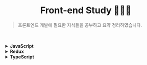 <div align="center">

# Front-end Study 👩🏻‍💻

</div>

> 프론트엔드 개발에 필요한 지식들을 공부하고 요약 정리하였습니다.

<br>
<br>

<details>
  <summary><span style="font-weight: bold">JavaScript</span></summary>

  <div align="center">

  <br>

  ![5968292](https://github.com/chaevivin/JavaScript_study/assets/83055813/fc7e2cf4-e6b9-44d0-842b-55db5564d8e7) 

  <br>

  ## 모던 JavaScript Deep Dive 공부

  </div>

  - 책 `모던 자바스크립트 Deep Dive`를 읽고 공부한 자바스크립트 내용을 정리하였습니다.
  - 매일 한 챕터씩 내용을 업데이트하였습니다. (내용이 많으면 2-3번에 나눠 업데이트)
  - 웹 개발에서 중요한 언어는 자바스크립트입니다. 자바스크립트의 문법을 제대로 공부하여 조금 더 유연하게 코딩하기 위해 공부를 진행하고 있습니다.

  <br>

  ### 1. 순서
  - [변수 (variable)](https://github.com/chaevivin/Front-end_study/blob/main/JavaScript/variable.md)
  - [표현식과 문 (expression and statement)](https://github.com/chaevivin/Front-end_study/blob/main/JavaScript/expression%26statement.md)
  - [데이터 타입 (data type)](https://github.com/chaevivin/Front-end_study/blob/main/JavaScript/datatype.md)
  - [연산자 (operator)](https://github.com/chaevivin/Front-end_study/blob/main/JavaScript/operator.md)
  - [제어문 (control flow statement)](https://github.com/chaevivin/Front-end_study/blob/main/JavaScript/control_flow_statement.md)
  - [타입 변환과 단축 평가 (type conversion and short-circuit evaluation)](https://github.com/chaevivin/Front-end_study/blob/main/JavaScript/type_conversion%26short-circuit_evaluation.md)
  - [객체 리터럴 (object literal)](https://github.com/chaevivin/Front-end_study/blob/main/JavaScript/object_literal.md)
  - [원시 값과 객체의 비교 (primitives and objects)](https://github.com/chaevivin/Front-end_study/blob/main/JavaScript/primitives%26objects.md)
  - [함수 (function)](https://github.com/chaevivin/Front-end_study/blob/main/JavaScript/function.md)
  - [스코프 (scope)](https://github.com/chaevivin/Front-end_study/blob/main/JavaScript/scope.md)
  - [전역 변수의 문제점 (problems with global variable)](https://github.com/chaevivin/Front-end_study/blob/main/JavaScript/problems_with_global_variable.md)
  - [let, const 키워드와 블록 레벨 스코프 (let, const keyword and block level scope)](https://github.com/chaevivin/Front-end_study/blob/main/JavaScript/let%26const%26block_level_scope.md)
  - [프로퍼티 어트리뷰트 (property attribute)](https://github.com/chaevivin/Front-end_study/blob/main/JavaScript/property_attribute.md)
  - [생성자 함수에 의한 객체 생성 (object creation by constructor)](https://github.com/chaevivin/Front-end_study/blob/main/JavaScript/object_creation_by_constructor.md)
  - [함수와 일급 객체 (function and first-class object)](https://github.com/chaevivin/Front-end_study/blob/main/JavaScript/function%26first-class_object.md)
  - [프로토타입 (prototype)](https://github.com/chaevivin/Front-end_study/blob/main/JavaScript/prototype.md)
  - [strict mode](https://github.com/chaevivin/Front-end_study/blob/main/JavaScript/strict_mode.md)
  - [빌트인 객체 (built-in object)](https://github.com/chaevivin/Front-end_study/blob/main/JavaScript/built-in_object.md)
  - [this](https://github.com/chaevivin/Front-end_study/blob/main/JavaScript/this.md)
  - [실행 컨텍스트 (execution context)](https://github.com/chaevivin/Front-end_study/blob/main/JavaScript/execution_context.md)
  - [클로저 (closure)](https://github.com/chaevivin/Front-end_study/blob/main/JavaScript/closure.md)
  - [클래스 (class)](https://github.com/chaevivin/Front-end_study/blob/main/JavaScript/class.md)
  - [ES6 함수의 추가 기능 (additional features of ES6 function)](https://github.com/chaevivin/Front-end_study/blob/main/JavaScript/additional_features_of_ES6_function.md)
  - [배열 (array)](https://github.com/chaevivin/Front-end_study/blob/main/JavaScript/array.md)
  - [Number](https://github.com/chaevivin/Front-end_study/blob/main/JavaScript/Number.md)
  - [Math](https://github.com/chaevivin/Front-end_study/blob/main/JavaScript/Math.md)
  - [Date](https://github.com/chaevivin/Front-end_study/blob/main/JavaScript/Date.md)
  - [RegExp](https://github.com/chaevivin/Front-end_study/blob/main/JavaScript/RegExp.md)
  - [String](https://github.com/chaevivin/Front-end_study/blob/main/JavaScript/String.md)
  - [Symbol](https://github.com/chaevivin/Front-end_study/blob/main/JavaScript/Symbol.md)
  - [이터러블 (iterable)](https://github.com/chaevivin/Front-end_study/blob/main/JavaScript/iterable.md)
  - [스프레드 문법 (spread syntax)](https://github.com/chaevivin/Front-end_study/blob/main/JavaScript/spread_syntax.md)
  - [디스트럭처링 할당 (destructuring assignment)](https://github.com/chaevivin/Front-end_study/blob/main/JavaScript/destructuring_assignment.md)
  - [Set과 Map (Set and Map)](https://github.com/chaevivin/Front-end_study/blob/main/JavaScript/Set_and_Map.md)
  - [브라우저의 렌더링 과정 (browser rendering process)](https://github.com/chaevivin/Front-end_study/blob/main/JavaScript/browser_rendering_process.md)
  - [DOM](https://github.com/chaevivin/Front-end_study/blob/main/JavaScript/DOM.md)
  - [타이머 (timer)](https://github.com/chaevivin/Front-end_study/blob/main/JavaScript/timer.md)
  - [비동기 프로그래밍 (asynchoronous programming)](https://github.com/chaevivin/Front-end_study/blob/main/JavaScript/asynchronous_programming.md)
  - [Ajax](https://github.com/chaevivin/Front-end_study/blob/main/JavaScript/ajax.md)
  - [REST API](https://github.com/chaevivin/Front-end_study/blob/main/JavaScript/REST_API.md)
  - [프로미스 (Promise)](https://github.com/chaevivin/Front-end_study/blob/main/JavaScript/promise.md) 
  - [제너레이터와 async/await (generator and async/await)](https://github.com/chaevivin/Front-end_study/blob/main/JavaScript/generator%26async_await.md)
  - [에러 처리 (error handling)](https://github.com/chaevivin/Front-end_study/blob/main/JavaScript/error_handling.md)
  - [모듈 (module)](https://github.com/chaevivin/Front-end_study/blob/main/JavaScript/module.md)

  <br>

  ### 2. 참고
  - [모던 자바스크립트 Deep Dive (이응모 지음 | 위키북스)](https://product.kyobobook.co.kr/detail/S000001766445?utm_source=google&utm_medium=cpc&utm_campaign=googleSearch&gclid=CjwKCAjwp6CkBhB_EiwAlQVyxfX0UuU4yLUCztxwLa55_yE7LYhRlSiX6oZ1DT3h5IKD1fXPMGvFQRoCfscQAvD_BwE)
  - [JavaScript MDN](https://developer.mozilla.org/ko/docs/Web/JavaScript)

  <br>
  <br>

</details>

<details>
  <summary><span style="font-weight: bold">Redux</span></summary>

  <div align="center">

  <br>

  ![32](https://github.com/chaevivin/Front-end_study/assets/83055813/380dd7be-447f-466d-ad46-4c0296c259f0)

  <br>

  ## Redux 공부

  </div>

  - Redux 공식 문서를 공부한 내용을 번역 및 정리하였습니다.
  - Redux 공식 문서 외에도 다른 자료들을 참고하여 내용을 보강하였습니다.
  - Redux는 상태를 관리할 수 있는 라이브러리로, 애플리케이션에서 상태가 언제, 어디서, 왜, 어떻게 업데이트 되었는지 쉽게 알 수 있도록 도와줍니다.
  - React에서 복잡한 상태 관리로 어려움을 겪어 공부를 진행하고 있습니다.

  <br>

  ### 1. 순서
  - [Redux 시작하기 (Start Redux)](https://github.com/chaevivin/Front-end_study/blob/main/Redux/Start_Redux.md)
  - [Redux의 개요와 개념 (Redux Overview and Concepts)](https://github.com/chaevivin/Front-end_study/blob/main/Redux/Redux_Overview_and_Concepts.md)
  - [Redux의 앱 구조 (Redux App Structure)](https://github.com/chaevivin/Front-end_study/blob/main/Redux/Redux_App_Structure.md)

  <br>

  ### 2. 참고
  - [Redux 공식문서](https://ko.redux.js.org/)

  <br>
  <br>
  
</details>

<details>
  <summary><span style="font-weight: bold">TypeScript</span></summary>

  <div align="center">

  <br>

  ![34](https://github.com/chaevivin/Front-end_study/assets/83055813/db63a9c6-8f3e-43a3-a15f-b23346cc37d8)

  <br>

  ## TypeScript 공부

  </div>

  - 책 `쉽게 시작하는 타입스크립트`와 TypeScript 공식 문서를 공부한 내용을 정리하였습니다.
  - TypeScript는 JavaScript에 타입을 더한 언어로 안정성을 더해 예상치 못한 오류를 예방하고 코드의 가독성을 높여줍니다.
  - JavaScript에서 변수를 사용하거나 함수를 호출할 때 타입이 없어 예상한대로 코드를 작성하지 못하는 어려움을 겪어 공부를 진행하고 있습니다.

  <br>

  ### 1. 순서
  - [타입스크립트의 소개와 배경 (Introduction and background)](https://github.com/chaevivin/Front-end_study/blob/main/TypeScript/Introduction_and_background.md)
  - [타입스크립트의 기초: 변수와 함수의 타입 정의 (Type definition for variable and function)](https://github.com/chaevivin/Front-end_study/blob/main/TypeScript/Type_definition.md)
  - [인터페이스 (Interface)](https://github.com/chaevivin/Front-end_study/blob/main/TypeScript/Interface.md)
  - [연산자를 사용한 타입 정의 (Type definition using operators)](https://github.com/chaevivin/Front-end_study/blob/main/TypeScript/Type_definition_using_operators.md)
  - [타입 별칭 (Type alias)](https://github.com/chaevivin/Front-end_study/blob/main/TypeScript/Type_alias.md)
  - [이넘 (Enum)](https://github.com/chaevivin/Front-end_study/blob/main/TypeScript/Enum.md)
  - [클래스 (Class)](https://github.com/chaevivin/Front-end_study/blob/main/TypeScript/Class.md)
  - [제네릭 (Generic)](https://github.com/chaevivin/Front-end_study/blob/main/TypeScript/Generic.md)
  - [실습 프로젝트: 전화번호부 앱 (PhoneBook)](https://github.com/chaevivin/Front-end_study/blob/main/TypeScript/PhoneBook.md)
  - [타입 추론 (Type Interface)](https://github.com/chaevivin/Front-end_study/blob/main/TypeScript/Type_Interface.md)
  - [타입 단언 (Type assertion)](https://github.com/chaevivin/Front-end_study/blob/main/TypeScript/Type_assertion.md)
  - [타입 가드 (Type guard)](https://github.com/chaevivin/Front-end_study/blob/main/TypeScript/Type_guard.md)

  <br>

  ### 2. 참고
  - [쉽게 시작하는 타입스크립트 (장기효 지음 | 길벗)](https://product.kyobobook.co.kr/detail/S000202595007)
  - [TypeScript 공식문서](https://www.typescriptlang.org/ko/docs/handbook/typescript-in-5-minutes.html)

  <br>
  <br>
  
</details>